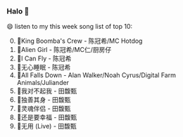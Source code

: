 

### Halo 👋

😄 listen to my this week song list of top 10:

0. 🌈King Boomba's Crew - 陈冠希/MC Hotdog
1. 🌈Alien Girl - 陈冠希/MC仁/厨房仔
2. 🌈I Can Fly - 陈冠希
3. 🌈无心睡眠 - 陈冠希
4. 🌈All Falls Down - Alan Walker/Noah Cyrus/Digital Farm Animals/Juliander
5. 🌈我对不起我 - 田馥甄
6. 🌈独善其身 - 田馥甄
7. 🌈灵魂伴侣 - 田馥甄
8. 🌈还是要幸福 - 田馥甄
9. 🌈无用 (Live) - 田馥甄

